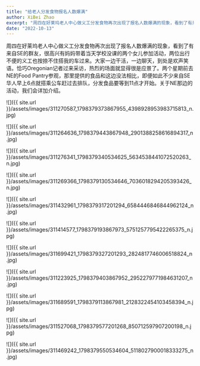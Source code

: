 ```yaml
---
title: "给老人分发食物报名人数爆满"
author: XiBei Zhao
excerpt: "周四在好莱坞老人中心做义工分发食物再次出现了报名人数爆满的现象，看到了有来自SE的群友，很高兴有妈妈带着当天学校没课的两个女儿参加活动，两位出行不便的义工也按捺不住搭我的车过来。大家一边干活，一边聊天，到处是欢声笑语。恰巧Oregonian记者过来采访，热烈的场面就显得很是应景了。两个星期前去NE的Food Pantry参观，那里提供的食品和这边没法相比，即便如此不少来自SE华人早上6点就搭乘公车赶过去排队。"
date: "2022-10-13"
---
```


周四在好莱坞老人中心做义工分发食物再次出现了报名人数爆满的现象，看到了有来自SE的群友，很高兴有妈妈带着当天学校没课的两个女儿参加活动，两位出行不便的义工也按捺不住搭我的车过来。大家一边干活，一边聊天，到处是欢声笑语。恰巧Oregonian记者过来采访，热烈的场面就显得很是应景了。两个星期前去NE的Food Pantry参观，那里提供的食品和这边没法相比，即便如此不少来自SE华人早上6点就搭乘公车赶过去排队，分发食品要等到11点才开始。关于NE那边的活动，我们会详加介绍。

![]({{ site.url }}/assets/images/311270587_1798379373867955_4398928953983715813_n.jpg)

![]({{ site.url }}/assets/images/311264636_1798379443867948_2901388258616894317_n.jpg)

![]({{ site.url }}/assets/images/311276341_1798379340534625_5634538441072520263_n.jpg)

![]({{ site.url }}/assets/images/311269366_1798379130534646_7036018294205393426_n.jpg)

![]({{ site.url }}/assets/images/311432961_1798379317201294_6584446846844962124_n.jpg)

![]({{ site.url }}/assets/images/311414577_1798379193867973_5751257795422265375_n.jpg)

![]({{ site.url }}/assets/images/311699421_1798379327201293_2824817746006518824_n.jpg)

![]({{ site.url }}/assets/images/311223925_1798379403867952_2952279771984631207_n.jpg)

![]({{ site.url }}/assets/images/311689591_1798379113867981_2128322454103458394_n.jpg)

![]({{ site.url }}/assets/images/311527068_1798379577201268_850712597907200198_n.jpg)

![]({{ site.url }}/assets/images/311469242_1798379550534604_5118027900018333275_n.jpg)

